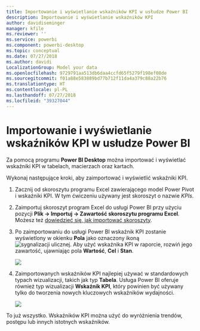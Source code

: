 ```yaml
---
title: Importowanie i wyświetlanie wskaźników KPI w usłudze Power BI
description: Importowanie i wyświetlanie wskaźników KPI
author: davidiseminger
manager: kfile
ms.reviewer: ''
ms.service: powerbi
ms.component: powerbi-desktop
ms.topic: conceptual
ms.date: 07/27/2018
ms.author: davidi
LocalizationGroup: Model your data
ms.openlocfilehash: 9729791aa513db6daa4ccfd65f5279f198ef08de
ms.sourcegitcommit: f01a88e583889bd77b712f11da4a379c88a22b76
ms.translationtype: HT
ms.contentlocale: pl-PL
ms.lasthandoff: 07/27/2018
ms.locfileid: "39327044"
---
```

# <a name="import-and-display-kpis-in-power-bi"></a>Importowanie i wyświetlanie wskaźników KPI w usłudze Power BI
Za pomocą programu **Power BI Desktop** można importować i wyświetlać wskaźniki KPI w tabelach, macierzach oraz kartach.

Wykonaj następujące kroki, aby zaimportować i wyświetlić wskaźniki KPI.

1. Zacznij od skoroszytu programu Excel zawierającego model Power Pivot i wskaźniki KPI. W tym ćwiczeniu używany jest skoroszyt o nazwie *KPIs*.

1. Zaimportuj skoroszyt program Excel do usługi Power BI przy użyciu pozycji **Plik -> Importuj -> Zawartość skoroszytu programu Excel**. Możesz też [dowiedzieć się, jak importować skoroszyty](desktop-import-excel-workbooks.md). 

1. Po zaimportowaniu do usługi Power BI wskaźnik KPI zostanie wyświetlony w okienku **Pola** jako oznaczony ikoną ![sygnalizacji ulicznej](media/desktop-import-and-display-kpis/traffic.png). Aby użyć wskaźnika KPI w raporcie, rozwiń jego zawartość, ujawniając pola **Wartość**, **Cel** i **Stan**.

    ![](media/desktop-import-and-display-kpis/desktoppreviewfeatureon2.png)

1. Zaimportowanych wskaźników KPI najlepiej używać w standardowych typach wizualizacji, takich jak typ **Tabela**. Usługa Power BI oferuje również typ wizualizacji **Wskaźnik KPI**, który powinien być używany tylko do tworzenia nowych kluczowych wskaźników wydajności.
   
    ![](media/desktop-import-and-display-kpis/desktoppreviewfeatureon3.png)

To już wszystko. Wskaźników KPI można użyć do wyróżnienia trendów, postępu lub innych istotnych wskaźników.
